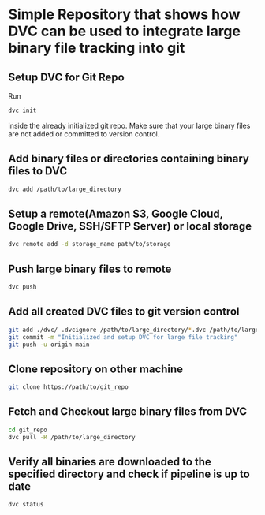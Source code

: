 # Simple Repository that shows how DVC can be used to integrate large binary file tracking into git

## Setup DVC for Git Repo
Run
```bash
dvc init
```
inside the already initialized git repo.
Make sure that your large binary files are not added or committed to version control.

## Add binary files or directories containing binary files to DVC
```bash
dvc add /path/to/large_directory
```

## Setup a remote(Amazon S3, Google Cloud, Google Drive, SSH/SFTP Server) or local storage
```bash
dvc remote add -d storage_name path/to/storage
```

## Push large binary files to remote
```bash
dvc push
```

## Add all created DVC files to git version control
```bash
git add ./dvc/ .dvcignore /path/to/large_directory/*.dvc /path/to/large_directory/.gitignore
git commit -m "Initialized and setup DVC for large file tracking"
git push -u origin main
```

## Clone repository on other machine
```bash
git clone https://path/to/git_repo
```

## Fetch and Checkout large binary files from DVC
```bash
cd git_repo
dvc pull -R /path/to/large_directory
```

## Verify all binaries are downloaded to the specified directory and check if pipeline is up to date
```bash
dvc status
```
